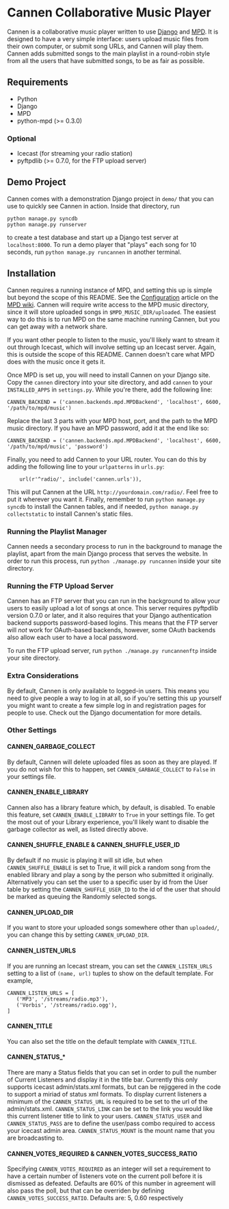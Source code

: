 Cannen Collaborative Music Player
=================================

Cannen is a collaborative music player written to use [Django][] and
[MPD][]. It is designed to have a very simple interface: users upload
music files from their own computer, or submit song URLs, and Cannen
will play them. Cannen adds submitted songs to the main playlist in a
round-robin style from all the users that have submitted songs, to be
as fair as possible.

  [Django]: https://www.djangoproject.com/
  [MPD]: http://mpd.wikia.com/wiki/Music_Player_Daemon_Wiki

Requirements
------------
 * Python
 * Django
 * MPD
 * python-mpd (>= 0.3.0)
 
### Optional

 * Icecast (for streaming your radio station)
 * pyftpdlib (>= 0.7.0, for the FTP upload server)

Demo Project
------------

Cannen comes with a demonstration Django project in `demo/` that you
can use to quickly see Cannen in action. Inside that directory, run

~~~~
python manage.py syncdb
python manage.py runserver
~~~~

to create a test database and start up a Django test server at
`localhost:8000`. To run a demo player that "plays" each song for 10
seconds, run `python manage.py runcannen` in another terminal.

Installation
------------

Cannen requires a running instance of MPD, and setting this up is
simple but beyond the scope of this README. See the [Configuration][]
article on the [MPD wiki][MPD]. Cannen will require write access to
the MPD music directory, since it will store uploaded songs in
`$MPD_MUSIC_DIR/uploaded`. The easiest way to do this is to run MPD on
the same machine running Cannen, but you can get away with a network
share.

  [Configuration]: http://mpd.wikia.com/wiki/Configuration

If you want other people to listen to the music, you'll likely want to
stream it out through Icecast, which will involve setting up an
Icecast server. Again, this is outside the scope of this
README. Cannen doesn't care what MPD does with the music once it gets
it.

Once MPD is set up, you will need to install Cannen on your Django
site. Copy the `cannen` directory into your site directory, and add
`cannen` to your `INSTALLED_APPS` in `settings.py`. While you're
there, add the following line:

~~~~{.py}
CANNEN_BACKEND = ('cannen.backends.mpd.MPDBackend', 'localhost', 6600, '/path/to/mpd/music')
~~~~

Replace the last 3 parts with your MPD host, port, and the path to the
MPD music directory. If you have an MPD password, add it at the end
like so:

~~~~{.py}
CANNEN_BACKEND = ('cannen.backends.mpd.MPDBackend', 'localhost', 6600, '/path/to/mpd/music', 'password')
~~~~

Finally, you need to add Cannen to your URL router. You can do this by
adding the following line to your `urlpatterns` in `urls.py`:

~~~~{.py}
    url(r'^radio/', include('cannen.urls')),
~~~~

This will put Cannen at the URL `http://yourdomain.com/radio/`. Feel
free to put it wherever you want it. Finally, remember to run
`python manage.py syncdb` to install the Cannen tables, and if needed,
`python manage.py collectstatic` to install Cannen's static files.

### Running the Playlist Manager

Cannen needs a secondary process to run in the background to manage
the playlist, apart from the main Django process that serves the
website. In order to run this process, run
`python ./manage.py runcannen` inside your site directory.

### Running the FTP Upload Server

Cannen has an FTP server that you can run in the background to allow
your users to easily upload a lot of songs at once. This server
requires pyftpdlib version 0.7.0 or later, and it also requires that
your Django authentication backend supports password-based
logins. This means that the FTP server will *not* work for OAuth-based
backends, however, some OAuth backends also allow each user to have a
local password.

To run the FTP upload server, run `python ./manage.py runcannenftp`
inside your site directory.

### Extra Considerations

By default, Cannen is only available to logged-in users. This means
you need to give people a way to log in at all, so if you're setting
this up yourself you might want to create a few simple log in and
registration pages for people to use. Check out the Django
documentation for more details.

### Other Settings

#### CANNEN_GARBAGE_COLLECT

By default, Cannen will delete uploaded files as soon as they are
played. If you do not wish for this to happen, set
`CANNEN_GARBAGE_COLLECT` to `False` in your settings file.

#### CANNEN_ENABLE_LIBRARY

Cannen also has a library feature which, by default, is disabled. To
enable this feature, set `CANNEN_ENABLE_LIBRARY` to `True` in your
settings file. To get the most out of your Library experience, you'll
likely want to disable the garbage collector as well, as listed
directly above.

#### CANNEN_SHUFFLE_ENABLE & CANNEN_SHUFFLE_USER_ID 

By default if no music is playing it will sit idle, but when 
`CANNEN_SHUFFLE_ENABLE` is set to True, it will pick a random song 
from the enabled library and play a song by the person who submitted it 
originally. Alternatively you can set the user to a specific user by 
id from the User table by setting the `CANNEN_SHUFFLE_USER_ID` to the 
id of the user that should be marked as queuing the Randomly selected songs.

#### CANNEN_UPLOAD_DIR

If you want to store your uploaded songs somewhere other than
`uploaded/`, you can change this by setting `CANNEN_UPLOAD_DIR`.

#### CANNEN_LISTEN_URLS

If you are running an Icecast stream, you can set the
`CANNEN_LISTEN_URLS` setting to a list of `(name, url)` tuples to show
on the default template. For example,

 ~~~~{.py}
CANNEN_LISTEN_URLS = [
    ('MP3', '/streams/radio.mp3'),
    ('Vorbis', '/streams/radio.ogg'),
]
~~~~

#### CANNEN_TITLE

You can also set the title on the default template with
`CANNEN_TITLE`.

#### CANNEN_STATUS_*

There are many a Status fields that you can set in order to pull the number of 
Current Listeners and display it in the title bar. Currently this only supports
icecast admin/stats.xml formats, but can be rejiggered in the code to support a
miriad of status xml formats. To display current listeners a minimum of the 
`CANNEN_STATUS_URL` is required to be set to the url of the admin/stats.xml.
`CANNEN_STATUS_LINK` can be set to the link you would like this current listener 
title to link to your users. `CANNEN_STATUS_USER` and `CANNEN_STATUS_PASS` are 
to define the user/pass combo required to access your icecast admin area.
`CANNEN_STATUS_MOUNT` is the mount name that you are broadcasting to.

#### CANNEN_VOTES_REQUIRED & CANNEN_VOTES_SUCCESS_RATIO

Specifying `CANNEN_VOTES_REQUIRED` as an integer will set a requirement to have a 
certain number of listeners vote on the current poll before it is dismissed 
as defeated. Defaults are 60% of this number in agreement will also pass the poll, 
but that can be overriden by defining `CANNEN_VOTES_SUCCESS_RATIO`. 
Defaults are: 5, 0.60 respectively